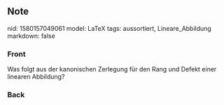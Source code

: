 ## Note
nid: 1580157049061
model: LaTeX
tags: aussortiert, Lineare_Abbildung
markdown: false

### Front
Was folgt aus der kanonischen Zerlegung für den Rang und Defekt einer linearen Abbildung?

### Back

